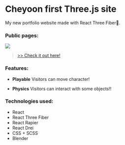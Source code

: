 # Cheyoon first Three.js site
My new portfolio website made with React Three Fiber🎉.

### Public pages:
![](https://storage.jcheyoon.com/three.gif)
> [>> Check it out here!](https://three.jcheyoon.com/)

### Features:

- **Playable**
  Visitors can move character!

- **Physics**
  Visitors can interact with some objects!!

### Technologies used:

- React
- React Three Fiber
- React Rapier
- React Drei
- CSS + SCSS
- Blender

